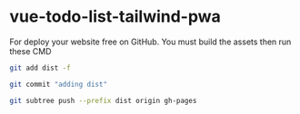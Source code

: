 # vue-todo-list-tailwind-pwa

For deploy your website free on GitHub. You must build the assets then run these CMD

```sh
git add dist -f
```

```sh
git commit "adding dist"
```

```sh
git subtree push --prefix dist origin gh-pages
```
